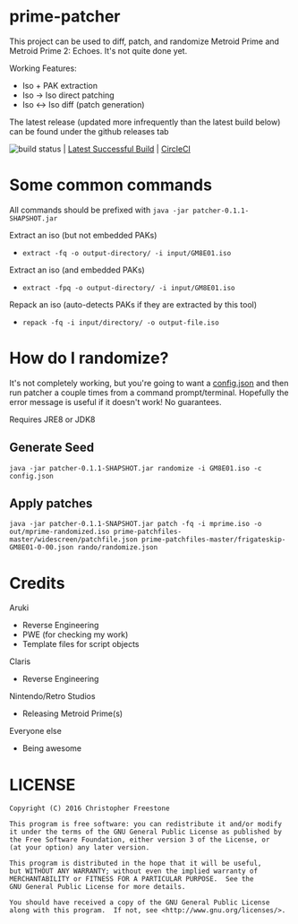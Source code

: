 prime-patcher
=============

This project can be used to diff, patch, and randomize Metroid Prime and Metroid Prime 2: Echoes. It's not quite done yet.

Working Features:
* Iso + PAK extraction
* Iso -> Iso direct patching
* Iso <-> Iso diff (patch generation)

The latest release (updated more infrequently than the latest build below) can be found under the github releases tab

![build status](https://circleci.com/gh/Pwootage/prime-patcher.png?circle-token=0cc2559ae2175225d34e6aeaf08ca37446bb7dec)
| [Latest Successful Build](https://circleci.com/api/v1/project/Pwootage/prime-patcher/latest/artifacts/0//home/ubuntu/prime-patcher/build/libs/patcher-0.1.1-SNAPSHOT.jar?branch=master&filter=successful)
| [CircleCI](https://circleci.com/gh/Pwootage/prime-patcher)

# Some common commands

All commands should be prefixed with `java -jar patcher-0.1.1-SHAPSHOT.jar `

Extract an iso (but not embedded PAKs)
* `extract -fq -o output-directory/ -i input/GM8E01.iso`

Extract an iso (and embedded PAKs)
* `extract -fpq -o output-directory/ -i input/GM8E01.iso`

Repack an iso (auto-detects PAKs if they are extracted by this tool)
* `repack -fq -i input/directory/ -o output-file.iso`

# How do I randomize?

It's not completely working, but you're going to want a [config.json](config.json) and then run patcher a couple times
from a command prompt/terminal. Hopefully the error message is useful if it doesn't work! No guarantees.

Requires JRE8 or JDK8

## Generate Seed
`java -jar patcher-0.1.1-SHAPSHOT.jar randomize -i GM8E01.iso -c config.json`

## Apply patches
`java -jar patcher-0.1.1-SNAPSHOT.jar patch -fq -i mprime.iso -o out/mprime-randomized.iso prime-patchfiles-master/widescreen/patchfile.json prime-patchfiles-master/frigateskip-GM8E01-0-00.json rando/randomize.json`

# Credits

Aruki
* Reverse Engineering
* PWE (for checking my work)
* Template files for script objects

Claris
* Reverse Engineering

Nintendo/Retro Studios
* Releasing Metroid Prime(s)

Everyone else
* Being awesome

# LICENSE
    Copyright (C) 2016 Christopher Freestone

    This program is free software: you can redistribute it and/or modify
    it under the terms of the GNU General Public License as published by
    the Free Software Foundation, either version 3 of the License, or
    (at your option) any later version.

    This program is distributed in the hope that it will be useful,
    but WITHOUT ANY WARRANTY; without even the implied warranty of
    MERCHANTABILITY or FITNESS FOR A PARTICULAR PURPOSE.  See the
    GNU General Public License for more details.

    You should have received a copy of the GNU General Public License
    along with this program.  If not, see <http://www.gnu.org/licenses/>.

